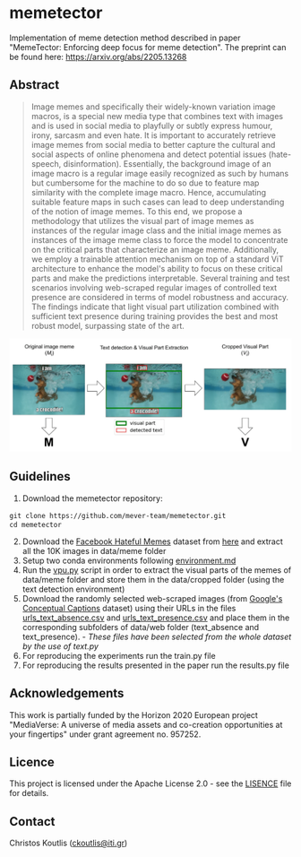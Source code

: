 # memetector
Implementation of meme detection method described in paper "MemeTector: Enforcing deep focus for meme detection".
The preprint can be found here: https://arxiv.org/abs/2205.13268

## Abstract
> Image memes and specifically their widely-known variation image macros, is a special new media type that combines text with images and is used in social media to playfully or subtly express humour, irony, sarcasm and even hate. It is important to accurately retrieve image memes from social media to better capture the cultural and social aspects of online phenomena and detect potential issues (hate-speech, disinformation). Essentially, the background image of an image macro is a regular image easily recognized as such by humans but cumbersome for the machine to do so due to feature map similarity with the complete image macro. Hence, accumulating suitable feature maps in such cases can lead to deep understanding of the notion of image memes. To this end, we propose a methodology that utilizes the visual part of image memes as instances of the regular image class and the initial image memes as instances of the image meme class to force the model to concentrate on the critical parts that characterize an image meme. Additionally, we employ a trainable attention mechanism on top of a standard ViT architecture to enhance the model's ability to focus on these critical parts and make the predictions interpretable. Several training and test scenarios involving web-scraped regular images of controlled text presence are considered in terms of model robustness and accuracy. The findings indicate that light visual part utilization combined with sufficient text presence during training provides the best and most robust model, surpassing state of the art.

![](https://github.com/mever-team/memetector/blob/main/docs/Figure%202.png)

## Guidelines
1. Download the memetector repository:
```
git clone https://github.com/mever-team/memetector.git
cd memetector
```
2. Download the [Facebook Hateful Memes](https://ai.facebook.com/blog/hateful-memes-challenge-and-data-set/) dataset 
from [here](https://www.kaggle.com/datasets/parthplc/facebook-hateful-meme-dataset)
and extract all the 10K images in data/meme folder
3. Setup two conda environments following [environment.md](docs/environment.md)
4. Run the [vpu.py](vpu.py) script in order to extract the visual parts of the memes of 
data/meme folder and store them in the data/cropped folder (using the text detection environment)
5. Download the randomly selected web-scraped images (from [Google's Conceptual Captions](https://ai.google.com/research/ConceptualCaptions/) dataset)
using their URLs in the files [urls_text_absence.csv](data/urls_text_absence.csv) and
[urls_text_presence.csv](data/urls_text_presence.csv) and place them in the corresponding subfolders of data/web folder
(text_absence and text_presence). - *These files have been selected from the whole dataset
by the use of text.py*
6. For reproducing the experiments run the train.py file
7. For reproducing the results presented in the paper run the results.py file

## Acknowledgements
This work is partially funded by the
Horizon 2020 European project "MediaVerse: A universe of media assets and co-creation opportunities at your fingertips"
under grant agreement no. 957252.

## Licence
This project is licensed under the Apache License 2.0 - see the [LISENCE](LICENSE) file for details.

## Contact
Christos Koutlis ([ckoutlis@iti.gr](ckoutlis@iti.gr))
